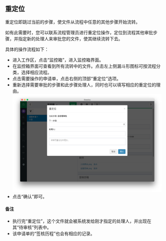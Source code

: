 ## 重定位
重定位即跳过当前的步骤，使文件从流程中任意的其他步骤开始流转。

如有此需要时，您可以联系流程管理员进行重定位操作，定位到流程其他审批步骤，并指定新的处理人来审批您的文件，使其继续流转下去。

具体的操作流程如下：
- 进入工作区，点击“监控箱”，进入监控箱界面。
- 在监控箱界面可查看到所有流转中的文件。点击左上侧漏斗形图标可按流程分类，选择相应流程。
- 点击需要操作的申请单，点击右侧的顶部“重定位”选项。
- 重新选择需要审批的步骤和此步骤处理人，同时也可以填写相应的重定位的理由。
![](images/6.png)
- 点击“确认”即可。

#### 备注
- 执行完“重定位”，这个文件就会被系统发给刚才指定的处理人，并出现在其“待审核”列表中。
- 该申请单的“签核历程”也会有相应的记录。
